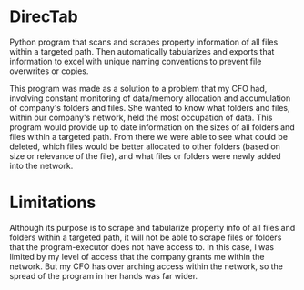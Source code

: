 # DirecTab
Python program that scans and scrapes property information of all files within a targeted path. Then automatically tabularizes and exports that information to excel with unique naming conventions to prevent file overwrites or copies.

This program was made as a solution to a problem that my CFO had, involving constant monitoring of data/memory allocation and accumulation of company's folders and files. She wanted to know what folders and files, within our company's network, held the most occupation of data. This program would provide up to date information on the sizes of all folders and files within a targeted path. From there we were able to see what could be deleted, which files would be better allocated to other folders (based on size or relevance of the file), and what files or folders were newly added into the network.


# Limitations
Although its purpose is to scrape and tabularize property info of all files and folders within a targeted path, it will not be able to scrape files or folders that the program-executor does not have access to. In this case, I was limited by my level of access that the company grants me within the network. But my CFO has over arching access within the network, so the spread of the program in her hands was far wider. 
